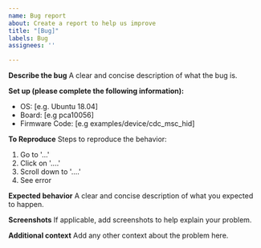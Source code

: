 ```yaml
---
name: Bug report
about: Create a report to help us improve
title: "[Bug]"
labels: Bug
assignees: ''

---
```


**Describe the bug**
A clear and concise description of what the bug is.

**Set up (please complete the following information):**
 - OS: [e.g. Ubuntu 18.04]
 - Board: [e.g pca10056]
 - Firmware Code: [e.g examples/device/cdc_msc_hid]

**To Reproduce**
Steps to reproduce the behavior:
1. Go to '...'
2. Click on '....'
3. Scroll down to '....'
4. See error

**Expected behavior**
A clear and concise description of what you expected to happen.

**Screenshots**
If applicable, add screenshots to help explain your problem.

**Additional context**
Add any other context about the problem here.
